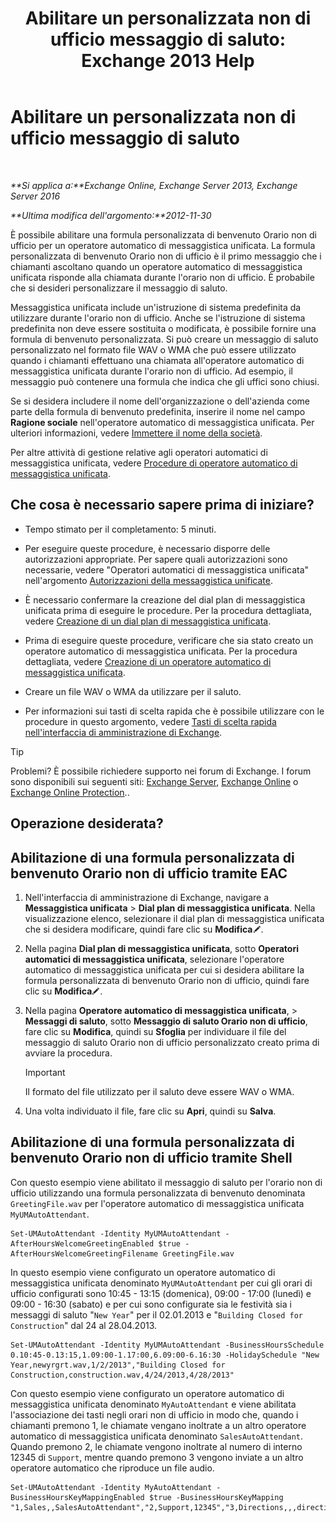 ﻿---
title: 'Abilitare un personalizzata non di ufficio messaggio di saluto: Exchange 2013 Help'
TOCTitle: Abilitare un personalizzata non di ufficio messaggio di saluto
ms:assetid: d4743805-bab0-4735-a1e0-2cea4e088e8c
ms:mtpsurl: https://technet.microsoft.com/it-it/library/Bb232183(v=EXCHG.150)
ms:contentKeyID: 50555699
ms.date: 05/22/2018
mtps_version: v=EXCHG.150
ms.translationtype: MT
---

# Abilitare un personalizzata non di ufficio messaggio di saluto

 

_**Si applica a:**Exchange Online, Exchange Server 2013, Exchange Server 2016_

_**Ultima modifica dell'argomento:**2012-11-30_

È possibile abilitare una formula personalizzata di benvenuto Orario non di ufficio per un operatore automatico di messaggistica unificata. La formula personalizzata di benvenuto Orario non di ufficio è il primo messaggio che i chiamanti ascoltano quando un operatore automatico di messaggistica unificata risponde alla chiamata durante l'orario non di ufficio. È probabile che si desideri personalizzare il messaggio di saluto.

Messaggistica unificata include un'istruzione di sistema predefinita da utilizzare durante l'orario non di ufficio. Anche se l'istruzione di sistema predefinita non deve essere sostituita o modificata, è possibile fornire una formula di benvenuto personalizzata. Si può creare un messaggio di saluto personalizzato nel formato file WAV o WMA che può essere utilizzato quando i chiamanti effettuano una chiamata all'operatore automatico di messaggistica unificata durante l'orario non di ufficio. Ad esempio, il messaggio può contenere una formula che indica che gli uffici sono chiusi.

Se si desidera includere il nome dell'organizzazione o dell'azienda come parte della formula di benvenuto predefinita, inserire il nome nel campo **Ragione sociale** nell'operatore automatico di messaggistica unificata. Per ulteriori informazioni, vedere [Immettere il nome della società](enter-a-business-name-exchange-2013-help.md).

Per altre attività di gestione relative agli operatori automatici di messaggistica unificata, vedere [Procedure di operatore automatico di messaggistica unificata](um-auto-attendant-procedures-exchange-2013-help.md).

## Che cosa è necessario sapere prima di iniziare?

  - Tempo stimato per il completamento: 5 minuti.

  - Per eseguire queste procedure, è necessario disporre delle autorizzazioni appropriate. Per sapere quali autorizzazioni sono necessarie, vedere "Operatori automatici di messaggistica unificata" nell'argomento [Autorizzazioni della messaggistica unificate](unified-messaging-permissions-exchange-2013-help.md).

  - È necessario confermare la creazione del dial plan di messaggistica unificata prima di eseguire le procedure. Per la procedura dettagliata, vedere [Creazione di un dial plan di messaggistica unificata](create-a-um-dial-plan-exchange-2013-help.md).

  - Prima di eseguire queste procedure, verificare che sia stato creato un operatore automatico di messaggistica unificata. Per la procedura dettagliata, vedere [Creazione di un operatore automatico di messaggistica unificata](create-a-um-auto-attendant-exchange-2013-help.md).

  - Creare un file WAV o WMA da utilizzare per il saluto.

  - Per informazioni sui tasti di scelta rapida che è possibile utilizzare con le procedure in questo argomento, vedere [Tasti di scelta rapida nell'interfaccia di amministrazione di Exchange](keyboard-shortcuts-in-the-exchange-admin-center-exchange-online-protection-help.md).


> [!TIP]
> Problemi? È possibile richiedere supporto nei forum di Exchange. I forum sono disponibili sui seguenti siti: <A href="https://go.microsoft.com/fwlink/p/?linkid=60612">Exchange Server</A>, <A href="https://go.microsoft.com/fwlink/p/?linkid=267542">Exchange Online</A> o <A href="https://go.microsoft.com/fwlink/p/?linkid=285351">Exchange Online Protection</A>..



## Operazione desiderata?

## Abilitazione di una formula personalizzata di benvenuto Orario non di ufficio tramite EAC

1.  Nell'interfaccia di amministrazione di Exchange, navigare a **Messaggistica unificata** \> **Dial plan di messaggistica unificata**. Nella visualizzazione elenco, selezionare il dial plan di messaggistica unificata che si desidera modificare, quindi fare clic su **Modifica**![Icona Modifica](images/JJ218640.6f53ccb2-1f13-4c02-bea0-30690e6ea71d(EXCHG.150).gif "Icona Modifica").

2.  Nella pagina **Dial plan di messaggistica unificata**, sotto **Operatori automatici di messaggistica unificata**, selezionare l'operatore automatico di messaggistica unificata per cui si desidera abilitare la formula personalizzata di benvenuto Orario non di ufficio, quindi fare clic su **Modifica**![Icona Modifica](images/JJ218640.6f53ccb2-1f13-4c02-bea0-30690e6ea71d(EXCHG.150).gif "Icona Modifica").

3.  Nella pagina **Operatore automatico di messaggistica unificata**, \> **Messaggi di saluto**, sotto **Messaggio di saluto Orario non di ufficio**, fare clic su **Modifica**, quindi su **Sfoglia** per individuare il file del messaggio di saluto Orario non di ufficio personalizzato creato prima di avviare la procedura.
    

    > [!IMPORTANT]
    > Il formato del file utilizzato per il saluto deve essere WAV o WMA.



4.  Una volta individuato il file, fare clic su **Apri**, quindi su **Salva**.

## Abilitazione di una formula personalizzata di benvenuto Orario non di ufficio tramite Shell

Con questo esempio viene abilitato il messaggio di saluto per l'orario non di ufficio utilizzando una formula personalizzata di benvenuto denominata `GreetingFile.wav` per l'operatore automatico di messaggistica unificata `MyUMAutoAttendant`.

    Set-UMAutoAttendant -Identity MyUMAutoAttendant -AfterHoursWelcomeGreetingEnabled $true -AfterHoursWelcomeGreetingFilename GreetingFile.wav

In questo esempio viene configurato un operatore automatico di messaggistica unificata denominato `MyUMAutoAttendant` per cui gli orari di ufficio configurati sono 10:45 - 13:15 (domenica), 09:00 - 17:00 (lunedì) e 09:00 - 16:30 (sabato) e per cui sono configurate sia le festività sia i messaggi di saluto "`New Year`" per il 02.01.2013 e "`Building Closed for Construction`" dal 24 al 28.04.2013.

    Set-UMAutoAttendant -Identity MyUMAutoAttendant -BusinessHoursSchedule 0.10:45-0.13:15,1.09:00-1.17:00,6.09:00-6.16:30 -HolidaySchedule "New Year,newyrgrt.wav,1/2/2013","Building Closed for Construction,construction.wav,4/24/2013,4/28/2013"

Con questo esempio viene configurato un operatore automatico di messaggistica unificata denominato `MyAutoAttendant` e viene abilitata l'associazione dei tasti negli orari non di ufficio in modo che, quando i chiamanti premono 1, le chiamate vengano inoltrate a un altro operatore automatico di messaggistica unificata denominato `SalesAutoAttendant`. Quando premono 2, le chiamate vengono inoltrate al numero di interno 12345 di `Support`, mentre quando premono 3 vengono inviate a un altro operatore automatico che riproduce un file audio.

    Set-UMAutoAttendant -Identity MyAutoAttendant - BusinessHoursKeyMappingEnabled $true -BusinessHoursKeyMapping "1,Sales,,SalesAutoAttendant","2,Support,12345","3,Directions,,,directions.wav"

